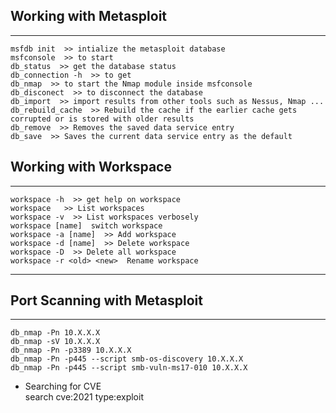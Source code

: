 ## Working with Metasploit  
---
    msfdb init  >> intialize the metasploit database
    msfconsole  >> to start 
    db_status  >> get the database status
    db_connection -h  >> to get 
    db_nmap  >> to start the Nmap module inside msfconsole  
    db_disconect  >> to disconnect the database  
    db_import  >> import results from other tools such as Nessus, Nmap ...   
    db_rebuild_cache  >> Rebuild the cache if the earlier cache gets corrupted or is stored with older results  
    db_remove  >> Removes the saved data service entry  
    db_save  >> Saves the current data service entry as the default  

## Working with Workspace  
---
    workspace -h  >> get help on workspace  
    workspace   >> List workspaces  
    workspace -v  >> List workspaces verbosely  
    workspace [name]  switch workspace  
    workspace -a [name]  >> Add workspace  
    workspace -d [name]  >> Delete workspace
    workspace -D  >> Delete all workspace  
    workspace -r <old> <new>  Rename workspace  

---
## Port Scanning with Metasploit  

---
    db_nmap -Pn 10.X.X.X
    db_nmap -sV 10.X.X.X
    db_nmap -Pn -p3389 10.X.X.X  
    db_nmap -Pn -p445 --script smb-os-discovery 10.X.X.X  
    db_nmap -Pn -p445 --script smb-vuln-ms17-010 10.X.X.X  

- Searching for CVE  
 search cve:2021 type:exploit  
